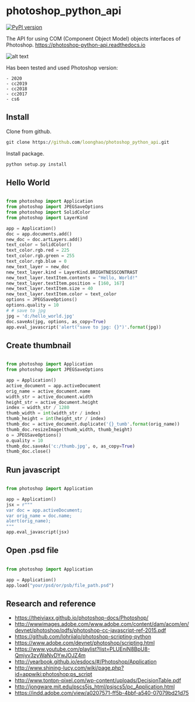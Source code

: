 photoshop_python_api
====================
[![PyPI version](https://badge.fury.io/py/photoshop-python-api.svg)](https://badge.fury.io/py/photoshop-python-api)

The API for using COM (Component Object Model) objects interfaces of Photoshop.
https://photoshop-python-api.readthedocs.io

![alt text](https://github.com/loonghao/photoshop_python_api/blob/master/images/logo.png "photoshop_python_api")

Has been tested and used Photoshop version:

    - 2020
    - cc2019
    - cc2018
    - cc2017
    - cs6

Install
-------
Clone from github.
```cmd
git clone https://github.com/loonghao/photoshop_python_api.git
```
Install package.
```cmd
python setup.py install
```

Hello World
-----------

```python

from photoshop import Application
from photoshop import JPEGSaveOptions
from photoshop import SolidColor
from photoshop import LayerKind

app = Application()
doc = app.documents.add()
new_doc = doc.artLayers.add()
text_color = SolidColor()
text_color.rgb.red = 225
text_color.rgb.green = 255
text_color.rgb.blue = 0
new_text_layer = new_doc
new_text_layer.kind = LayerKind.BRIGHTNESSCONTRAST
new_text_layer.textItem.contents = "Hello, World!"
new_text_layer.textItem.position = [160, 167]
new_text_layer.textItem.size = 40
new_text_layer.textItem.color = text_color
options = JPEGSaveOptions()
options.quality = 10
# # save to jpg
jpg = 'd:/hello_world.jpg'
doc.saveAs(jpg, options, as_copy=True)
app.eval_javascript('alert("save to jpg: {}")'.format(jpg))
```

Create thumbnail
----------------


```python

from photoshop import Application
from photoshop import JPEGSaveOptions

app = Application()
active_document = app.activeDocument
orig_name = active_document.name
width_str = active_document.width
height_str = active_document.height
index = width_str / 1280
thumb_width = int(width_str / index)
thumb_height = int(height_str / index)
thumb_doc = active_document.duplicate('{}_tumb'.format(orig_name))
thumb_doc.resizeImage(thumb_width, thumb_height)
o = JPEGSaveOptions()
o.quality = 10
thumb_doc.saveAs('c:/thumb.jpg', o, as_copy=True)
thumb_doc.close()

```

Run javascript
--------------

```python

from photoshop import Application

app = Application()
jsx = r"""
var doc = app.activeDocument;
var orig_name = doc.name;
alert(orig_name);
"""
app.eval_javascript(jsx)

```

Open .psd file
--------------

```python

from photoshop import Application

app = Application()
app.load("your/psd/or/psb/file_path.psd")

```

Research and reference
----------------------
- https://theiviaxx.github.io/photoshop-docs/Photoshop/
- http://wwwimages.adobe.com/www.adobe.com/content/dam/acom/en/devnet/photoshop/pdfs/photoshop-cc-javascript-ref-2015.pdf
- https://github.com/lohriialo/photoshop-scripting-python
- https://www.adobe.com/devnet/photoshop/scripting.html
- https://www.youtube.com/playlist?list=PLUEniN8BpU8-Qmjyv3zyWaNvDYwJOJZ4m
- http://yearbook.github.io/esdocs/#/Photoshop/Application
- http://www.shining-lucy.com/wiki/page.php?id=appwiki:photoshop:ps_script
- http://www.tonton-pixel.com/wp-content/uploads/DecisionTable.pdf
- http://jongware.mit.edu/pscs5js_html/psjscs5/pc_Application.html
- https://indd.adobe.com/view/a0207571-ff5b-4bbf-a540-07079bd21d75